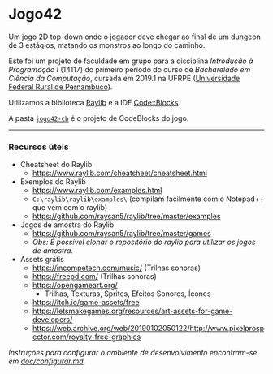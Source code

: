 # Jogo42
Um jogo 2D top-down onde o jogador deve chegar ao final de um dungeon de 3 estágios, matando os monstros ao longo do caminho.

Este foi um projeto de faculdade em grupo para a disciplina _Introdução à Programação I_ (14117) do primeiro período do curso de _Bacharelado em Ciência da Computação_, cursada em 2019.1 na UFRPE ([Universidade Federal Rural de Pernambuco](http://www.ufrpe.br)).

Utilizamos a biblioteca [Raylib](https://www.raylib.com/) e a IDE [Code::Blocks](http://www.codeblocks.org/).

A pasta [`jogo42-cb`](jogo42-cb/) é o projeto de CodeBlocks do jogo.

----------------

### Recursos úteis
- Cheatsheet do Raylib  
  - https://www.raylib.com/cheatsheet/cheatsheet.html
- Exemplos do Raylib
  - https://www.raylib.com/examples.html
  - `C:\raylib\raylib\examples\` (compilam facilmente com o Notepad++ que vem com o raylib)
  - https://github.com/raysan5/raylib/tree/master/examples
- Jogos de amostra do Raylib
  - https://github.com/raysan5/raylib/tree/master/games
  - _Obs: É possível clonar o repositório do raylib para utilizar os jogos de amostra._
- Assets grátis
  - https://incompetech.com/music/ (Trilhas sonoras)
  - https://freepd.com/ (Trilhas sonoras)
  - https://opengameart.org/
    - Trilhas, Texturas, Sprites, Efeitos Sonoros, Ícones
  - https://itch.io/game-assets/free
  - https://letsmakegames.org/resources/art-assets-for-game-developers/
  - https://web.archive.org/web/20190102050122/http://www.pixelprospector.com/royalty-free-graphics

_Instruções para configurar o ambiente de desenvolvimento encontram-se em [doc/configurar.md](doc/configurar.md)._
